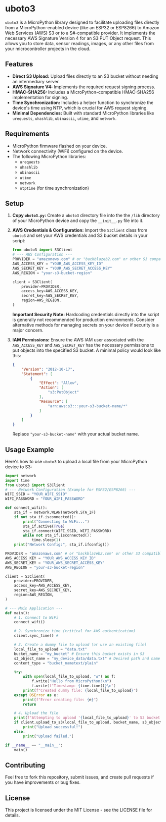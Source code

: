 # uboto3

`uboto3` is a MicroPython library designed to facilitate uploading files directly from a MicroPython-enabled device (like an ESP32 or ESP8266) to Amazon Web Services (AWS) S3 or to a S#-compatible provider. It implements the necessary AWS Signature Version 4 for an S3 PUT Object request. This allows you to store data, sensor readings, images, or any other files from your microcontroller projects in the cloud.

## Features

* **Direct S3 Upload:** Upload files directly to an S3 bucket without needing an intermediary server.
* **AWS Signature V4:** Implements the required request signing process.
* **HMAC-SHA256:** Includes a MicroPython-compatible HMAC-SHA256 implementation for signing.
* **Time Synchronization:** Includes a helper function to synchronize the device's time using NTP, which is crucial for AWS request signing.
* **Minimal Dependencies:** Built with standard MicroPython libraries like `urequests`, `uhashlib`, `ubinascii`, `utime`, and `network`.

## Requirements

* MicroPython firmware flashed on your device.
* Network connectivity (WiFi) configured on the device.
* The following MicroPython libraries:
    * `urequests`
    * `uhashlib`
    * `ubinascii`
    * `utime`
    * `network`
    * `ntptime` (for time synchronization)

## Setup

1.  **Copy `uboto3.py`:** Create a `uboto3` directory file into the the `/lib` directory of your MicroPython device and copy the `__init__.py` file into it.
2.  **AWS Credentials & Configuration:**
    Import the `S3Client` class from `uboto3` and set your AWS credentials and S3 bucket details in your script:
    ```python
    from uboto3 import S3Client
    # --- AWS Configuration ---
    PROVIDER = "amazonaws.com" # or "backblazeb2.com" or other S3 compatible provider
    AWS_ACCESS_KEY = "YOUR_AWS_ACCESS_KEY_ID"  
    AWS_SECRET_KEY = "YOUR_AWS_SECRET_ACCESS_KEY"
    AWS_REGION = "your-s3-bucket-region" 

    client = S3Client(
        provider=PROVIDER,
        access_key=AWS_ACCESS_KEY,
        secret_key=AWS_SECRET_KEY,
        region=AWS_REGION,
    )
    ```
    **Important Security Note:** Hardcoding credentials directly into the script is generally not recommended for production environments. Consider alternative methods for managing secrets on your device if security is a major concern.

3.  **IAM Permissions:**
    Ensure the AWS IAM user associated with the `AWS_ACCESS_KEY` and `AWS_SECRET_KEY` has the necessary permissions to put objects into the specified S3 bucket. A minimal policy would look like this:

    ```json
    {
        "Version": "2012-10-17",
        "Statement": [
            {
                "Effect": "Allow",
                "Action": [
                    "s3:PutObject"
                ],
                "Resource": [
                    "arn:aws:s3:::your-s3-bucket-name/*"
                ]
            }
        ]
    }
    ```
    Replace `"your-s3-bucket-name"` with your actual bucket name.

## Usage Example

Here's how to use `uboto3` to upload a local file from your MicroPython device to S3:

```python
import network
import time
from uboto3 import S3Client
# --- Network Configuration (Example for ESP32/ESP8266) ---
WIFI_SSID = "YOUR_WIFI_SSID"
WIFI_PASSWORD = "YOUR_WIFI_PASSWORD"

def connect_wifi():
    sta_if = network.WLAN(network.STA_IF)
    if not sta_if.isconnected():
        print("Connecting to WiFi...")
        sta_if.active(True)
        sta_if.connect(WIFI_SSID, WIFI_PASSWORD)
        while not sta_if.isconnected():
            time.sleep(1)
    print("Network Config:", sta_if.ifconfig())

PROVIDER = "amazonaws.com" # or "backblazeb2.com" or other S3 compatible provider
AWS_ACCESS_KEY = "YOUR_AWS_ACCESS_KEY_ID"  
AWS_SECRET_KEY = "YOUR_AWS_SECRET_ACCESS_KEY"
AWS_REGION = "your-s3-bucket-region" 

client = S3Client(
    provider=PROVIDER,
    access_key=AWS_ACCESS_KEY,
    secret_key=AWS_SECRET_KEY,
    region=AWS_REGION,
)

# --- Main Application ---
def main():
    # 1. Connect to WiFi
    connect_wifi()

    # 2. Synchronize time (critical for AWS authentication)
    client.sync_time() #

    # 3. Create a dummy file to upload (or use an existing file)
    local_file_to_upload = "data.txt"
    bucket_name = "my_bucket" # Ensure this bucket exists in S3
    s3_object_name = "my_device_data/data.txt" # Desired path and name in S3
    content_type = "bucket_nametext/plain"

    try:
        with open(local_file_to_upload, "w") as f:
            f.write("Hello from MicroPython!\n")
            f.write(f"Timestamp: {time.time()}\n")
        print(f"Created dummy file: {local_file_to_upload}")
    except OSError as e:
        print(f"Error creating file: {e}")
        return

    # 4. Upload the file
    print(f"Attempting to upload '{local_file_to_upload}' to S3 bucket '{bucket_name}' as '{s3_object_name}'...")
    if client.upload_to_s3(local_file_to_upload, bucket_name, s3_object_name, content_type):
        print("Upload successful!")
    else:
        print("Upload failed.")

if __name__ == "__main__":
    main()
```

## Contributing
Feel free to fork this repository, submit issues, and create pull requests if you have improvements or bug fixes.

## License
This project is licensed under the MIT License - see the LICENSE file for details.